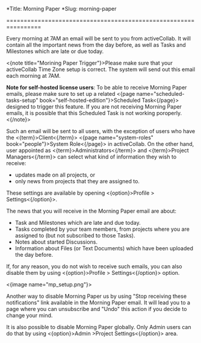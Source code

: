 *Title: Morning Paper
*Slug: morning-paper

================================================================

Every morning at 7AM an email will be sent to you from activeCollab. It will contain all the important news from the day before, as well as Tasks and Milestones which are late or due today.

<{note title="Morining Paper Trigger"}>Please make sure that your activeCollab Time Zone setup is correct. The system will send out this email each morning at 7AM.

**Note for self-hosted license users**: To be able to receive Morning Paper emails, please make sure to set up a related <{page name="scheduled-tasks-setup" book="self-hosted-edition"}>Scheduled Task<{/page}> designed to trigger this feature. If you are not receiving Morning Paper emails, it is possible that this Scheduled Task is not working poroperly.<{/note}>

Such an email will be sent to all users, with the exception of users who have the <{term}>Client<{/term}> <{page name="system-roles" book="people"}>System Role<{/page}> in activeCollab. On the other hand, user appointed as <{term}>Administrators<{/term}> and <{term}>Project Managers<{/term}> can select what kind of information they wish to receive:

- updates made on all projects, or
- only news from projects that they are assigned to.

These settings are available by opening <{option}>Profile > Settings<{/option}>.

The news that you will receive in the Morning Paper email are about:

- Task and Milestones which are late and due today.
- Tasks completed by your team members, from projects where you are assigned to (but not subscribed to those Tasks).
- Notes about started Discussions.
- Information about Files (or Text Documents) which have been uploaded the day before.

If, for any reason, you do not wish to receive such emails, you can also disable them by using <{option}>Profile > Settings<{/option}> option.

<{image name="mp_setup.png"}>

Another way to disable Morning Paper us by using "Stop receiving these notifications" link available in the Morning Paper email. It will lead you to a page where you can unsubscribe and "Undo" this action if you decide to change your mind.

It is also possible to disable Morning Paper globally. Only Admin users can do that by using <{option}>Admin >Project Settings<{/option}> area.  